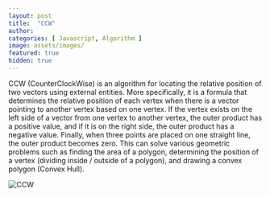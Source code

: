 ```yaml
---
layout: post
title:  "CCW"
author: 
categories: [ Javascript, Algorithm ]
image: assets/images/
featured: true
hidden: true
---
```

CCW (CounterClockWise) is an algorithm for locating the relative position of two vectors using external entities.
More specifically, it is a formula that determines the relative position of each vertex when there is a vector pointing to another vertex based on one vertex.
If the vertex exists on the left side of a vector from one vertex to another vertex, the outer product has a positive value, and if it is on the right side, the outer product has a negative value.
Finally, when three points are placed on one straight line, the outer product becomes zero. This can solve various geometric problems such as finding the area of ​​a polygon, determining the position of a vertex (dividing inside / outside of a polygon), and drawing a convex polygon (Convex Hull).

![CCW](https://upload.wikimedia.org/wikipedia/commons/e/ed/Graham_Scan.svg)

